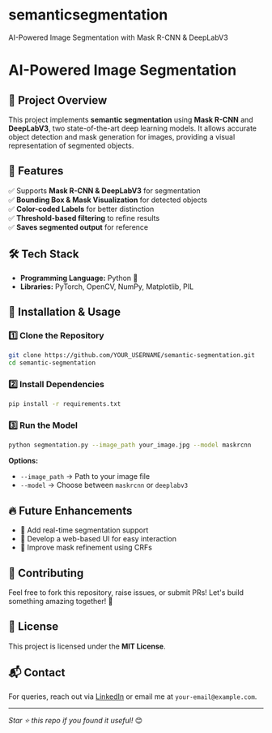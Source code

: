 # semanticsegmentation
AI-Powered Image Segmentation with Mask R-CNN &amp; DeepLabV3
# AI-Powered Image Segmentation

## 🚀 Project Overview
This project implements **semantic segmentation** using **Mask R-CNN** and **DeepLabV3**, two state-of-the-art deep learning models. It allows accurate object detection and mask generation for images, providing a visual representation of segmented objects.

## 🎯 Features
✅ Supports **Mask R-CNN & DeepLabV3** for segmentation  
✅ **Bounding Box & Mask Visualization** for detected objects  
✅ **Color-coded Labels** for better distinction  
✅ **Threshold-based filtering** to refine results  
✅ **Saves segmented output** for reference  

## 🛠️ Tech Stack
- **Programming Language:** Python 🐍  
- **Libraries:** PyTorch, OpenCV, NumPy, Matplotlib, PIL  

## 📌 Installation & Usage
### 1️⃣ Clone the Repository
```bash
git clone https://github.com/YOUR_USERNAME/semantic-segmentation.git
cd semantic-segmentation
```

### 2️⃣ Install Dependencies
```bash
pip install -r requirements.txt
```

### 3️⃣ Run the Model
```bash
python segmentation.py --image_path your_image.jpg --model maskrcnn
```
**Options:**
- `--image_path` → Path to your image file
- `--model` → Choose between `maskrcnn` or `deeplabv3`


## 🔥 Future Enhancements
- 📌 Add real-time segmentation support
- 📌 Develop a web-based UI for easy interaction
- 📌 Improve mask refinement using CRFs

## 🤝 Contributing
Feel free to fork this repository, raise issues, or submit PRs! Let's build something amazing together! 🚀

## 📜 License
This project is licensed under the **MIT License**.

## 📬 Contact
For queries, reach out via [LinkedIn](https://www.linkedin.com/in/your-profile) or email me at `your-email@example.com`.

---

*Star ⭐ this repo if you found it useful!* 😊
